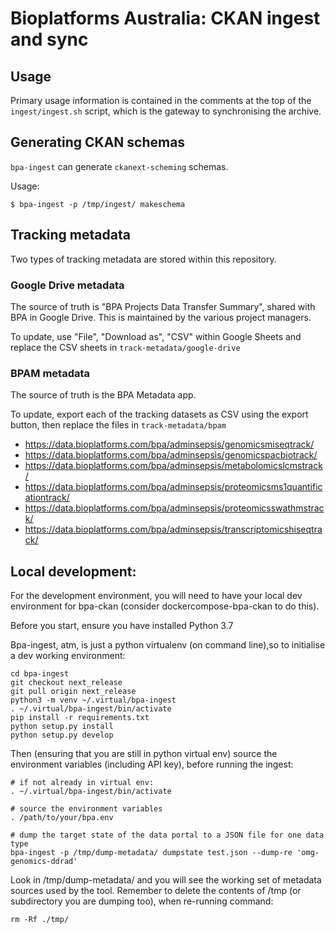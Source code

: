 # Bioplatforms Australia: CKAN ingest and sync

## Usage

Primary usage information is contained in the comments at the
top of the ```ingest/ingest.sh``` script, which is the gateway
to synchronising the archive.

## Generating CKAN schemas

`bpa-ingest` can generate `ckanext-scheming` schemas.

Usage:

```
$ bpa-ingest -p /tmp/ingest/ makeschema
```

## Tracking metadata

Two types of tracking metadata are stored within this repository.

### Google Drive metadata

The source of truth is "BPA Projects Data Transfer Summary", shared
with BPA in Google Drive. This is maintained by the various project
managers.

To update, use "File", "Download as", "CSV" within Google Sheets 
and replace the CSV sheets in `track-metadata/google-drive`

### BPAM metadata

The source of truth is the BPA Metadata app.

To update, export each of the tracking datasets as CSV using the
export button, then replace the files in `track-metadata/bpam`

 - https://data.bioplatforms.com/bpa/adminsepsis/genomicsmiseqtrack/
 - https://data.bioplatforms.com/bpa/adminsepsis/genomicspacbiotrack/
 - https://data.bioplatforms.com/bpa/adminsepsis/metabolomicslcmstrack/
 - https://data.bioplatforms.com/bpa/adminsepsis/proteomicsms1quantificationtrack/
 - https://data.bioplatforms.com/bpa/adminsepsis/proteomicsswathmstrack/
 - https://data.bioplatforms.com/bpa/adminsepsis/transcriptomicshiseqtrack/

## Local development:
For the development environment, you will need to have your local dev environment for bpa-ckan (consider dockercompose-bpa-ckan to do this).

Before you start, ensure you have installed Python 3.7

Bpa-ingest, atm, is just a python virtualenv (on command line),so to initialise a dev working environment:
```
cd bpa-ingest
git checkout next_release
git pull origin next_release
python3 -m venv ~/.virtual/bpa-ingest
. ~/.virtual/bpa-ingest/bin/activate
pip install -r requirements.txt
python setup.py install
python setup.py develop
```

Then (ensuring that you are still in python virtual env) source the environment variables (including API key), before running the ingest:
```
# if not already in virtual env:
. ~/.virtual/bpa-ingest/bin/activate

# source the environment variables
. /path/to/your/bpa.env

# dump the target state of the data portal to a JSON file for one data type
bpa-ingest -p /tmp/dump-metadata/ dumpstate test.json --dump-re 'omg-genomics-ddrad'

```

Look in /tmp/dump-metadata/ and you will see the working set of metadata sources used by the tool.
Remember to delete the contents of /tmp (or subdirectory you are dumping too), when re-running command:
```
rm -Rf ./tmp/
```
